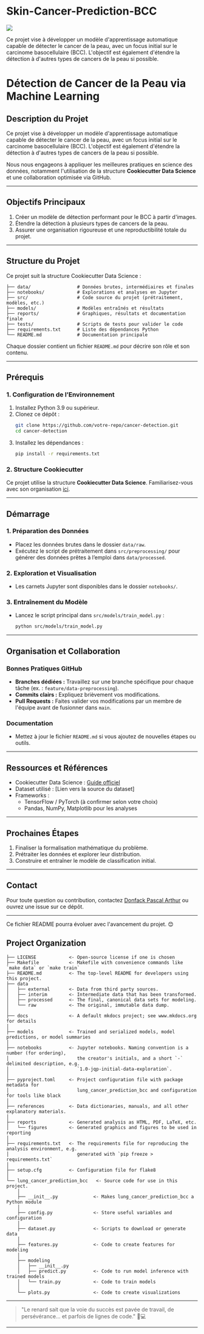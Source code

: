 # Skin-Cancer-Prediction-BCC

<a target="_blank" href="https://cookiecutter-data-science.drivendata.org/">
    <img src="https://img.shields.io/badge/CCDS-Project%20template-328F97?logo=cookiecutter" />
</a>

Ce projet vise à développer un modèle d'apprentissage automatique capable de détecter le cancer de la peau, avec un focus initial sur le carcinome basocellulaire (BCC). L'objectif est également d'étendre la détection à d'autres types de cancers de la peau si possible.  




# **Détection de Cancer de la Peau via Machine Learning**

## **Description du Projet**  
Ce projet vise à développer un modèle d'apprentissage automatique capable de détecter le cancer de la peau, avec un focus initial sur le carcinome basocellulaire (BCC). L'objectif est également d'étendre la détection à d'autres types de cancers de la peau si possible.  

Nous nous engageons à appliquer les meilleures pratiques en science des données, notamment l'utilisation de la structure **Cookiecutter Data Science** et une collaboration optimisée via GitHub.  

---

## **Objectifs Principaux**  
1. Créer un modèle de détection performant pour le BCC à partir d'images.  
2. Étendre la détection à plusieurs types de cancers de la peau.  
3. Assurer une organisation rigoureuse et une reproductibilité totale du projet.  

---

## **Structure du Projet**  
Ce projet suit la structure Cookiecutter Data Science :  

```
├── data/                 # Données brutes, intermédiaires et finales  
├── notebooks/            # Explorations et analyses en Jupyter  
├── src/                  # Code source du projet (prétraitement, modèles, etc.)  
├── models/               # Modèles entraînés et résultats  
├── reports/              # Graphiques, résultats et documentation finale  
├── tests/                # Scripts de tests pour valider le code  
├── requirements.txt      # Liste des dépendances Python  
└── README.md             # Documentation principale  
```  

Chaque dossier contient un fichier `README.md` pour décrire son rôle et son contenu.  

---

## **Prérequis**  
### **1. Configuration de l’Environnement**  
1. Installez Python 3.9 ou supérieur.  
2. Clonez ce dépôt :  
   ```bash
   git clone https://github.com/votre-repo/cancer-detection.git
   cd cancer-detection
   ```  
3. Installez les dépendances :  
   ```bash
   pip install -r requirements.txt
   ```  

### **2. Structure Cookiecutter**  
Ce projet utilise la structure **Cookiecutter Data Science**. Familiarisez-vous avec son organisation [ici](https://drivendata.github.io/cookiecutter-data-science/).  

---

## **Démarrage**  
### **1. Préparation des Données**  
- Placez les données brutes dans le dossier `data/raw`.  
- Exécutez le script de prétraitement dans `src/preprocessing/` pour générer des données prêtes à l’emploi dans `data/processed`.  

### **2. Exploration et Visualisation**  
- Les carnets Jupyter sont disponibles dans le dossier `notebooks/`.  

### **3. Entraînement du Modèle**  
- Lancez le script principal dans `src/models/train_model.py` :  
   ```bash
   python src/models/train_model.py
   ```  

---

## **Organisation et Collaboration**  
### **Bonnes Pratiques GitHub**  
- **Branches dédiées :** Travaillez sur une branche spécifique pour chaque tâche (ex. : `feature/data-preprocessing`).  
- **Commits clairs :** Expliquez brièvement vos modifications.  
- **Pull Requests :** Faites valider vos modifications par un membre de l'équipe avant de fusionner dans `main`.  

### **Documentation**  
- Mettez à jour le fichier `README.md` si vous ajoutez de nouvelles étapes ou outils.  

---

## **Ressources et Références**  
- Cookiecutter Data Science : [Guide officiel](https://drivendata.github.io/cookiecutter-data-science/)  
- Dataset utilisé : [Lien vers la source du dataset]  
- Frameworks :  
  - TensorFlow / PyTorch (à confirmer selon votre choix)  
  - Pandas, NumPy, Matplotlib pour les analyses  

---

## **Prochaines Étapes**  
1. Finaliser la formalisation mathématique du problème.  
2. Prétraiter les données et explorer leur distribution.  
3. Construire et entraîner le modèle de classification initial.  

---

## **Contact**  
Pour toute question ou contribution, contactez [Donfack Pascal Arthur](mailto:donfackarthur750@gmail.com) ou ouvrez une issue sur ce dépôt.

--- 

Ce fichier README pourra évoluer avec l'avancement du projet. 😊


## Project Organization

```
├── LICENSE            <- Open-source license if one is chosen
├── Makefile           <- Makefile with convenience commands like `make data` or `make train`
├── README.md          <- The top-level README for developers using this project.
├── data
│   ├── external       <- Data from third party sources.
│   ├── interim        <- Intermediate data that has been transformed.
│   ├── processed      <- The final, canonical data sets for modeling.
│   └── raw            <- The original, immutable data dump.
│
├── docs               <- A default mkdocs project; see www.mkdocs.org for details
│
├── models             <- Trained and serialized models, model predictions, or model summaries
│
├── notebooks          <- Jupyter notebooks. Naming convention is a number (for ordering),
│                         the creator's initials, and a short `-` delimited description, e.g.
│                         `1.0-jqp-initial-data-exploration`.
│
├── pyproject.toml     <- Project configuration file with package metadata for 
│                         lung_cancer_prediction_bcc and configuration for tools like black
│
├── references         <- Data dictionaries, manuals, and all other explanatory materials.
│
├── reports            <- Generated analysis as HTML, PDF, LaTeX, etc.
│   └── figures        <- Generated graphics and figures to be used in reporting
│
├── requirements.txt   <- The requirements file for reproducing the analysis environment, e.g.
│                         generated with `pip freeze > requirements.txt`
│
├── setup.cfg          <- Configuration file for flake8
│
└── lung_cancer_prediction_bcc   <- Source code for use in this project.
    │
    ├── __init__.py             <- Makes lung_cancer_prediction_bcc a Python module
    │
    ├── config.py               <- Store useful variables and configuration
    │
    ├── dataset.py              <- Scripts to download or generate data
    │
    ├── features.py             <- Code to create features for modeling
    │
    ├── modeling                
    │   ├── __init__.py 
    │   ├── predict.py          <- Code to run model inference with trained models          
    │   └── train.py            <- Code to train models
    │
    └── plots.py                <- Code to create visualizations
```

--------


> "Le renard sait que la voie du succès est pavée de travail, de persévérance... et parfois de lignes de code." 🦊💻

---


